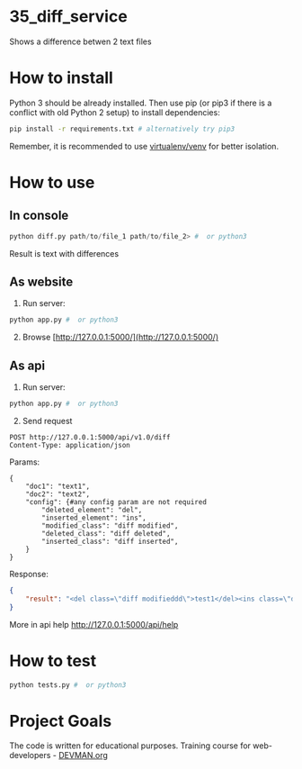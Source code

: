 # 35_diff_service

Shows a difference betwen 2 text files

# How to install

Python 3 should be already installed. Then use pip (or pip3 if there is
a conflict with old Python 2 setup) to install dependencies:

```bash
pip install -r requirements.txt # alternatively try pip3
```

Remember, it is recommended to use [virtualenv/venv](https://devman.org/encyclopedia/pip/pip_virtualenv/) for better isolation.


# How to use

## In console

```python
python diff.py path/to/file_1 path/to/file_2> #  or python3
```

Result is text with differences

## As website

1. Run server:
```python
python app.py #  or python3
```
2. Browse [http://127.0.0.1:5000/](http://127.0.0.1:5000/)

## As api

1. Run server:
```python
python app.py #  or python3
```

2. Send request
```
POST http://127.0.0.1:5000/api/v1.0/diff
Content-Type: application/json
```

Params:
```
{
    "doc1": "text1",
    "doc2": "text2",
    "config": {#any config param are not required
        "deleted_element": "del",
        "inserted_element": "ins",
        "modified_class": "diff modified",
        "deleted_class": "diff deleted",
        "inserted_class": "diff inserted",
    }
}
```

Response:
```json
{
    "result": "<del class=\"diff modifieddd\">test1</del><ins class=\"diff modifieddd\">test2</ins>"
}
```

More in api help http://127.0.0.1:5000/api/help

# How to test

```python
python tests.py #  or python3
```

# Project Goals

The code is written for educational purposes. Training course for web-developers - [DEVMAN.org](https://devman.org)
